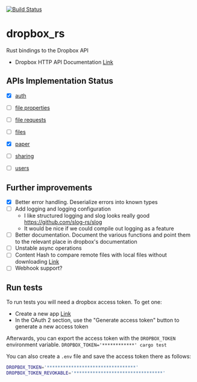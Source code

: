 [![Build Status](https://travis-ci.org/jonfk/dropbox_rs.svg?branch=master)](https://travis-ci.org/jonfk/dropbox_rs)

# dropbox_rs
Rust bindings to the Dropbox API 

- Dropbox HTTP API Documentation [Link](https://www.dropbox.com/developers/documentation/http/documentation)

## APIs Implementation Status
- [x] [auth](https://www.dropbox.com/developers/documentation/http/documentation#auth)
- [ ] [file properties](https://www.dropbox.com/developers/documentation/http/documentation#file_properties)
- [ ] [file requests](https://www.dropbox.com/developers/documentation/http/documentation#file_requests)
- [ ] [files](https://www.dropbox.com/developers/documentation/http/documentation#files)
- [x] [paper](https://www.dropbox.com/developers/documentation/http/documentation#paper)
- [ ] [sharing](https://www.dropbox.com/developers/documentation/http/documentation#sharing)
- [ ] [users](https://www.dropbox.com/developers/documentation/http/documentation#users)


## Further improvements
- [x] Better error handling. Deserialize errors into known types
- [ ] Add logging and logging configuration
    - I like structured logging and slog looks really good https://github.com/slog-rs/slog
    - It would be nice if we could compile out logging as a feature
- [ ] Better documentation. Document the various functions and point them to the relevant place in dropbox's documentation 
- [ ] Unstable async operations
- [ ] Content Hash to compare remote files with local files without downloading [Link](https://www.dropbox.com/developers/reference/content-hash)
- [ ] Webhook support?

## Run tests
To run tests you will need a dropbox access token. To get one:
- Create a new app [Link](https://www.dropbox.com/developers/apps)
- In the OAuth 2 section, use the "Generate access token" button to generate a new access token

Afterwards, you can export the access token with the `DROPBOX_TOKEN` environment variable. `DROPBOX_TOKEN='************' cargo test`

You can also create a `.env` file and save the access token there as follows:
```bash
DROPBOX_TOKEN='*********************************'
DROPBOX_TOKEN_REVOKABLE='*********************************'
```
